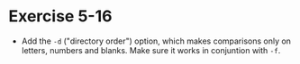 # Exercise 5-16

- Add the `-d` ("directory order") option, which makes comparisons only on letters, numbers and blanks.
Make sure it works in conjuntion with `-f`.
